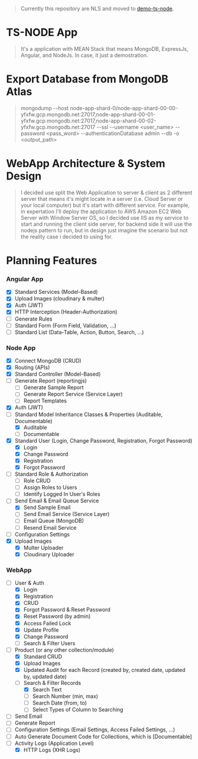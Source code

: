> Currently this repository are NLS and moved to [demo-ts-node](https://github.com/zhangen69/demo-ts-node).

# TS-NODE App
> It's a application with MEAN Stack that means MongoDB, ExpressJs, Angular, and NodeJs. In case, it just a demostration.

# Export Database from MongoDB Atlas
> mongodump --host node-app-shard-0/node-app-shard-00-00-yfxfw.gcp.mongodb.net:27017,node-app-shard-00-01-yfxfw.gcp.mongodb.net:27017,node-app-shard-00-02-yfxfw.gcp.mongodb.net:27017 --ssl --username <user_name> --password <pass_word> --authenticationDatabase admin --db <database> -o <output_path>

# WebApp Architecture & System Design
> I decided use split the Web Application to server & client as 2 different server that means it's might locate in a server (i.e. Cloud Server or your local computer) but it's start with different service. For example, in expertation I'll deploy the application to AWS Amazon EC2 Web Server with Window Server OS, so I decided use IIS as my service to start and running the client side server, for backend side it will use the nodejs pattern to run, but in design just imagine the scenario but not the reality case i decided to using for.

# Planning Features
### Angular App
- [x] Standard Services (Model-Based)
- [x] Upload Images (cloudinary & multer)
- [x] Auth (JWT)
- [x] HTTP Interception (Header-Authorization)
- [ ] Generate Rules
- [ ] Standard Form (Form Field, Validation, ...) 
- [ ] Standard List (Data-Table, Action, Button, Search, ...)

### Node App
- [x] Connect MongoDB (CRUD)
- [x] Routing (APIs)
- [x] Standard Controller (Model-Based)
- [ ] Generate Report (reportingjs)
  - [ ] Generate Sample Report
  - [ ] Generate Report Service (Service Layer)
  - [ ] Report Templates
- [x] Auth (JWT)
- [ ] Standard Model Inheritance Classes & Properties (Auditable, Documentable)
  - [x] Auditable
  - [ ] Documentable
- [x] Standard User (Login, Change Password, Registration, Forgot Password)
  - [x] Login
  - [x] Change Password
  - [x] Registration
  - [x] Forgot Password
- [ ] Standard Role & Authorization
  - [ ] Role CRUD
  - [ ] Assign Roles to Users
  - [ ] Identify Logged In User's Roles
- [ ] Send Email & Email Queue Service
  - [x] Send Sample Email
  - [ ] Send Email Service (Service Layer)
  - [ ] Email Queue (MongoDB)
  - [ ] Resend Email Service
- [ ] Configuration Settings
- [x] Upload Images
  - [x] Multer Uploader
  - [x] Cloudinary Uploader

### WebApp
- [ ] User & Auth
  - [x] Login
  - [x] Registration
  - [x] CRUD
  - [x] Forgot Password & Reset Password
  - [x] Reset Password (by admin)
  - [x] Access Failed Lock
  - [x] Update Profile
  - [x] Change Password
  - [ ] Search & Filter Users
- [ ] Product (or any other collection/module)
  - [x] Standard CRUD
  - [x] Upload Images
  - [x] Updated Audit for each Record (created by, created date, updated by, updated date)
  - [ ] Search & Filter Records
    - [x] Search Text
    - [ ] Search Number (min, max)
    - [ ] Search Date (from, to)
    - [ ] Select Types of Column to Searching
- [ ] Send Email
- [ ] Generate Report
- [ ] Configuration Settings (Email Settings, Access Failed Settings, ...)
- [ ] Auto Generate Document Code for Collections, which is [Documentable]
- [ ] Activity Logs (Application Level)
  - [x] HTTP Logs (XHR Logs)
